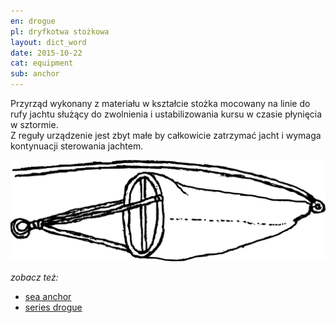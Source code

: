 ```yaml
---
en: drogue
pl: dryfkotwa stożkowa
layout: dict_word
date: 2015-10-22
cat: equipment
sub: anchor
---
```


Przyrząd wykonany z materiału w kształcie stożka mocowany na linie do rufy jachtu służący do zwolnienia i ustabilizowania 
kursu w czasie płynięcia w sztormie.  
Z reguły urządzenie jest zbyt małe by całkowicie zatrzymać jacht i wymaga kontynuacji sterowania jachtem.

![drogue](/img/dict/drogue.png)


*zobacz też:*

* [sea anchor](/dict/s/sea-anchor/)
* [series drogue](/dict/s/series-drogue/)